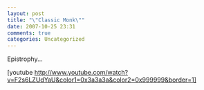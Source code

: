 ```yaml
---
layout: post
title: "\"Classic Monk\""
date: 2007-10-25 23:31
comments: true
categories: Uncategorized
---
```

Epistrophy...

[youtube http://www.youtube.com/watch?v=F2s6LZUdYaU&color1=0x3a3a3a&color2=0x999999&border=1]
